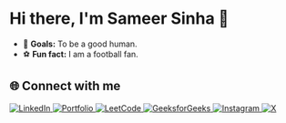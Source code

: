 # Hi there, I'm Sameer Sinha 👋

- 🥅 **Goals:** To be a good human.  
- ⚽ **Fun fact:** I am a football fan.

## 🌐 Connect with me  

<p align="left">
  <a href="https://www.linkedin.com/in/sameer-sinha-4b3a40174" target="_blank" rel="noopener noreferrer">
    <img src="https://img.shields.io/badge/LinkedIn-%230077B5.svg?&style=for-the-badge&logo=linkedin&logoColor=white" alt="LinkedIn" />
  </a>
  <a href="https://sameer-sinha.vercel.app" target="_blank" rel="noopener noreferrer">
    <img src="https://img.shields.io/badge/Portfolio-%23A020F0?style=for-the-badge&logo=About.me&logoColor=white" alt="Portfolio" />
  </a>
  <a href="https://leetcode.com/sameer882000" target="_blank" rel="noopener noreferrer">
    <img src="https://img.shields.io/badge/LeetCode-%23FFA116?style=for-the-badge&logo=LeetCode&logoColor=black" alt="LeetCode" />
  </a>
  <a href="https://auth.geeksforgeeks.org/user/sameer882000" target="_blank" rel="noopener noreferrer">
    <img src="https://img.shields.io/badge/GeeksforGeeks-%23298D46?style=for-the-badge&logo=geeksforgeeks&logoColor=white" alt="GeeksforGeeks" />
  </a>
  <a href="https://instagram.com/mai_hoon_sameer" target="_blank" rel="noopener noreferrer">
    <img src="https://img.shields.io/badge/Instagram-%23E4405F.svg?&style=for-the-badge&logo=Instagram&logoColor=white" alt="Instagram" />
  </a>
  <a href="https://x.com/mai_hoon_sameer" target="_blank" rel="noopener noreferrer">
    <img src="https://img.shields.io/badge/X-%23000000.svg?&style=for-the-badge&logo=x&logoColor=white" alt="X" />
  </a>
</p>
